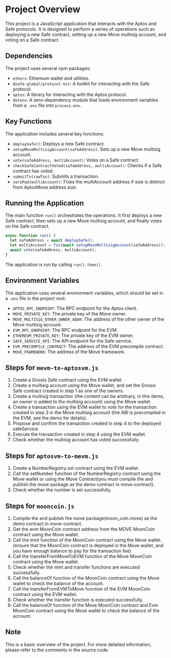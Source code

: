 # Project Overview

This project is a JavaScript application that interacts with the Aptos and Safe protocols. It is designed to perform a series of operations such as deploying a new Safe contract, setting up a new Move multisig account, and voting on a Safe contract.

## Dependencies

The project uses several npm packages:

- `ethers`: Ethereum wallet and utilities.
- `@safe-global/protocol-kit`: A toolkit for interacting with the Safe protocol.
- `aptos`: A library for interacting with the Aptos protocol.
- `dotenv`: A zero-dependency module that loads environment variables from a `.env` file into `process.env`.

## Key Functions

The application includes several key functions:

- `deploySafe()`: Deploys a new Safe contract.
- `setupMoveMultisigAccount(safeAddress)`: Sets up a new Move multisig account.
- `vote(safeAddress, multiAccount)`: Votes on a Safe contract.
- `checkSafeContractVoted(safeAddress, multiAccount)`: Checks if a Safe contract has voted.
- `submitTx(rawTxn)`: Submits a transaction.
- `zeroPad(multiAccount)`: Fixes the multiAccount address if size is distinct from AptosMove address size.

## Running the Application

The main function `run()` orchestrates the operations. It first deploys a new Safe contract, then sets up a new Move multisig account, and finally votes on the Safe contract.

```javascript
async function run() {
  let safeAddress = await deploySafe();
  let multiAccount = fix(await setupMoveMultisigAccount(safeAddress));
  await vote(safeAddress, multiAccount);
}
```

The application is run by calling `run().then()`.

## Environment Variables

The application uses several environment variables, which should be set in a `.env` file in the project root:

- `APTOS_RPC_ENDPOINT`: The RPC endpoint for the Aptos client.
- `MOVE_PRIVATE_KEY`: The private key of the Move owner.
- `MOVE_MULTISIG_OTHER_OWNER_ADDR`: The address of the other owner of the Move multisig account.
- `EVM_RPC_ENDPOINT`: The RPC endpoint for the EVM.
- `ETHEREUM_PRIVATE_KEY`: The private key of the EVM owner.
- `SAFE_SERVICE_API`: The API endpoint for the Safe service.
- `EVM_PRECOMPILE_CONTRACT`: The address of the EVM precompile contract.
- `MOVE_FRAMEWORK`: The address of the Move framework.

## Steps for `mevm-to-aptosvm.js`

1. Create a Gnosis Safe contract using the EVM wallet.
2. Create a multisig account using the Move wallet, and set the Gnosis Safe contract created in step 1 as one of the owners.
3. Create a multisig transaction (the content can be arbitrary, in this demo, an owner is added to the multisig account) using the Move wallet.
4. Create a transaction using the EVM wallet to vote for the transaction created in step 3 in the Move multisig account (the ABI is precompiled in the EVM, see the demo for details).
5. Propose and confirm the transaction created in step 4 to the deployed safeService.
6. Execute the transaction created in step 4 using the EVM wallet.
7. Check whether the multisig account has voted successfully.

## Steps for `aptosvm-to-mevm.js`

1. Create a NumberRegistry.sol contract using the EVM wallet.
2. Call the setNumber function of the NumberRegistry contract using the Move wallet or using the Move Contract(you must compile the and publish the move package as the demo contract in move-contract).
3. Check whether the number is set successfully.

## Steps for `mooncoin.js`
1. Compile the and publish the move package(moon_coin.move) as the demo contract in move-contract.
2. Get the evm MoonCoin contract address from the MOVE MoonCoin contract using the Move wallet.
3. Call the mint function of the MoonCoin contract using the Move wallet.(ensure that the MoonCoin contract is deployed in the Move wallet, and you have enough balance to pay for the transaction fee) 
4. Call the transferFromMoveToEVM function of the Move MoonCoin contract using the Move wallet.
5. Check whether the mint and transfer functions are executed successfully.
6. Call the balanceOf function of the MoonCoin contract using the Move wallet to check the balance of the account.
7. Call the transferFromEVMToMove function of the EVM MoonCoin contract using the EVM wallet.
8. Check whether the transfer function is executed successfully.
9. Call the balanceOf function of the Move MoonCoin contract and Evm MoonCoin contract using the Move wallet to check the balance of the account.

## Note

This is a basic overview of the project. For more detailed information, please refer to the comments in the source code.
